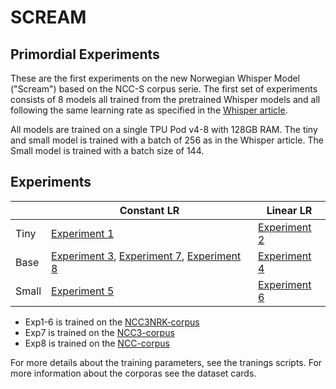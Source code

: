 # SCREAM 
## Primordial Experiments

These are the first experiments on the new Norwegian Whisper Model ("Scream") based on the NCC-S corpus serie. The first set of experiments consists of 8 models all trained from the pretrained Whisper models and all following the same learning rate as specified in the [Whisper article](https://cdn.openai.com/papers/whisper.pdf).

All models are trained on a single TPU Pod v4-8 with 128GB RAM. The tiny and small model is trained with a batch of 256 as in the Whisper article. The Small model is trained with a batch size of 144. 

## Experiments
|        | Constant LR | Linear LR |
|--------|----------|--------|
| Tiny   | [Experiment 1](https://huggingface.co/NbAiLab/scream_prime_e1_ncc3nrk_linearlr_tiny)        | [Experiment 2](https://huggingface.co/NbAiLab/scream_prime_e2_ncc3nrk_constantlr_tiny)      |
| Base   | [Experiment 3](https://huggingface.co/NbAiLab/scream_prime_e3_ncc3nrk_linearlr_base), [Experiment 7](https://huggingface.co/NbAiLab/scream_prime_e7_nccs3_constantlr_base), [Experiment 8](https://huggingface.co/NbAiLab/scream_prime_e8_ncc_constantlr_base)  | [Experiment 4](https://huggingface.co/NbAiLab/scream_prime_e4_ncc3nrk_constantlr_base)      |
| Small  | [Experiment 5](https://huggingface.co/NbAiLab/scream_prime_e5_ncc3nrk_linearlr_small)        | [Experiment 6](https://huggingface.co/NbAiLab/scream_prime_e6_ncc3nrk_constantlr_small)      |


* Exp1-6 is trained on the [NCC3NRK-corpus](https://huggingface.co/datasets/NbAiLab/NCC_S3_nrk)
* Exp7 is trained on the [NCC3-corpus](https://huggingface.co/datasets/NbAiLab/NCC_S3)
* Exp8 is trained on the [NCC-corpus](https://huggingface.co/datasets/NbAiLab/NCC_S)


For more details about the training parameters, see the tranings scripts. For more information about the corporas see the dataset cards.